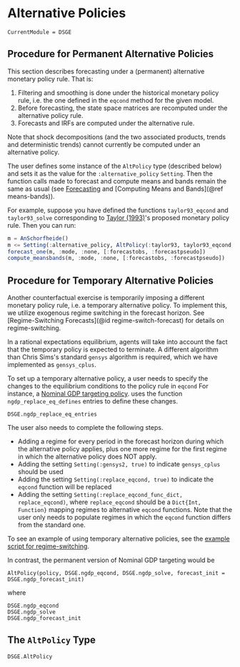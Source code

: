 # Alternative Policies

``` @meta
CurrentModule = DSGE
```

## Procedure for Permanent Alternative Policies

This section describes forecasting under a (permanent) alternative monetary policy
rule. That is:

1. Filtering and smoothing is done under the historical monetary policy rule,
   i.e. the one defined in the `eqcond` method for the given model.
2. Before forecasting, the state space matrices are recomputed under the
   alternative policy rule.
3. Forecasts and IRFs are computed under the alternative rule.

Note that shock decompositions (and the two associated products, trends and
deterministic trends) cannot currently be computed under an alternative policy.

The user defines some instance of the `AltPolicy` type (described below) and
sets it as the value for the `:alternative_policy` `Setting`. Then the function
calls made to forecast and compute means and bands remain the same as usual (see
[Forecasting](@ref) and [Computing Means and Bands](@ref means-bands)).

For example, suppose you have defined the functions `taylor93_eqcond` and
`taylor93_solve` corresponding to
[Taylor (1993)](http://www.sciencedirect.com/science/article/pii/016722319390009L)'s
proposed monetary policy rule. Then you can run:

```julia
m = AnSchorfheide()
m <= Setting(:alternative_policy, AltPolicy(:taylor93, taylor93_eqcond, taylor93_solve))
forecast_one(m, :mode, :none, [:forecastobs, :forecastpseudo])
compute_meansbands(m, :mode, :none, [:forecastobs, :forecastpseudo])
```

## Procedure for Temporary Alternative Policies

Another counterfactual exercise is temporarily imposing a different monetary policy
rule, i.e. a temporary alternative policy. To implement this, we utilize
exogenous regime switching in the forecast horizon. See [Regime-Switching Forecasts](@id regime-switch-forecast)
for details on regime-switching.

In a rational expectations equilibrium, agents will take into account the fact that
the temporary policy is expected to terminate. A different algorithm than Chris Sims's
standard `gensys` algorithm is required, which we have implemented as `gensys_cplus`.

To set up a temporary alternative policy, a user needs to specify
the changes to the equilibrium conditions to the policy rule in `eqcond`
For instance, a
[Nominal GDP targeting policy](https://github.com/FRBNY-DSGE/DSGE.jl/blob/master/src/altpolicy/ngdp_target.jl).
uses the function `ngdp_replace_eq_defines` entries to define these changes.

```@docs
DSGE.ngdp_replace_eq_entries
```

The user also needs to complete the following steps.

- Adding a regime for every period in the forecast horizon during which the alternative policy applies,
  plus one more regime for the first regime in which the alternative policy does NOT apply.
- Adding the setting `Setting(:gensys2, true)` to indicate `gensys_cplus` should be used
- Adding the setting `Setting(:replace_eqcond, true)` to indicate the `eqcond` function will be replaced
- Adding the setting `Setting(:replace_eqcond_func_dict, replace_eqcond)`, where `replace_eqcond`
  should be a `Dict{Int, Function}` mapping regimes to alternative `eqcond` functions. Note that
  the user only needs to populate regimes in which the `eqcond` function differs from the standard one.

To see an example of using temporary alternative policies, see the
[example script for regime-switching](https://github.com/FRBNY-DSGE/DSGE.jl/blob/master/docs/examples/regime_switching.jl).

In contrast, the permanent version of Nominal GDP targeting would be

```
AltPolicy(policy, DSGE.ngdp_eqcond, DSGE.ngdp_solve, forecast_init = DSGE.ngdp_forecast_init)
```

where

```@docs
DSGE.ngdp_eqcond
DSGE.ngdp_solve
DSGE.ngdp_forecast_init
```


## The `AltPolicy` Type

```@docs
DSGE.AltPolicy
```
